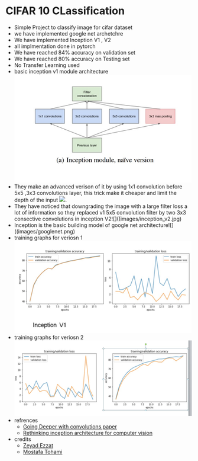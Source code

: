 
# CIFAR 10 CLassification

 - 	  Simple Project to classify image for cifar dataset
 - we have implemented google net archetchre 
 - We have implemented Inception V1 , V2 
 - all implmentation done in pytorch 
 - We have reached 84% accuracy on validation set 
 - We have reached 80% accuracy on Testing set 
 - No Transfer Learning used 
 - basic inception v1 module architecture![](images/inception_v1.jpg)
 - They make an advanced verison of it by using 1x1 convolution before 5x5 ,3x3 convolutions layer, this trick make it cheaper and limit the depth of the input ![](images/inception_v1_1jpg.,jpg).
 - They have noticed that downgrading the image with a large filter loss a lot of information so they replaced v1 5x5 convolution filter by two 3x3 consective convolutions in inception V2![]((images/inception_v2.jpg)
 - Inception is the basic building model of google net architecture![]((images/googlenet.png)
 - training graphs for veriosn 1 ![](images/v1.jpg)
 - training graphs for veriosn 2![](images/v2.jpg)
 - refrences 
	- [Going Deeper with convolutions paper](https://arxiv.org/pdf/1409.4842.pdf)
	- [Rethinking inception architecture for computer vision](https://arxiv.org/pdf/1512.00567.pdf)
- credits
	- [Zeyad Ezzat](https://github.com/zeyad3ezzat)
	- [Mostafa Tohami](https://github.com/tohamybasha)





	
